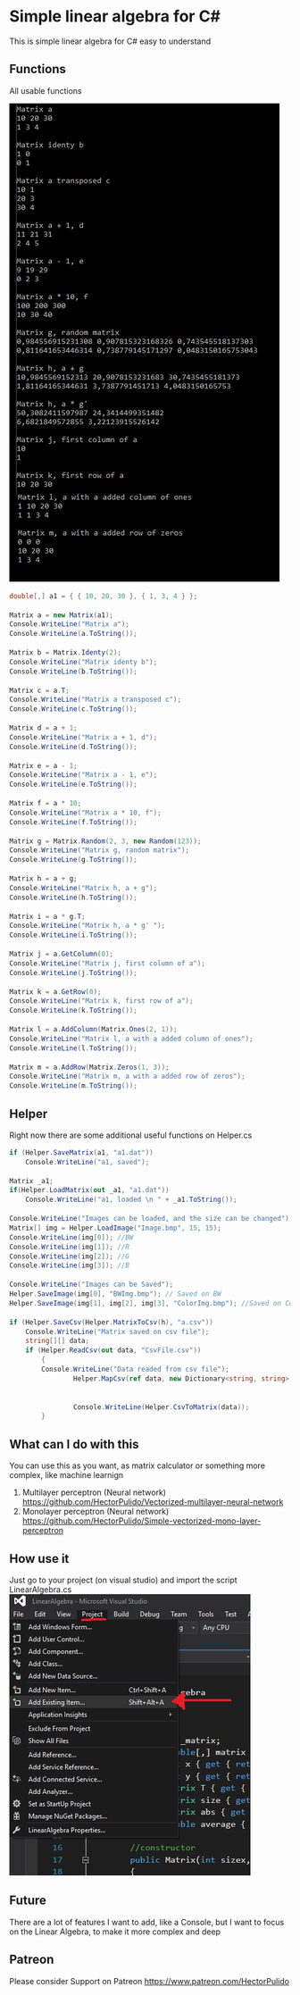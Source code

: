 # Simple linear algebra for C#

This is simple linear algebra for C# easy to understand

## Functions

All usable functions 

![alt text](https://github.com/HectorPulido/Simple_Linear_Algebra/blob/master/Img/Functions.png?raw=true "Functions")

```csharp
double[,] a1 = { { 10, 20, 30 }, { 1, 3, 4 } };

Matrix a = new Matrix(a1);
Console.WriteLine("Matrix a");
Console.WriteLine(a.ToString());

Matrix b = Matrix.Identy(2);
Console.WriteLine("Matrix identy b");
Console.WriteLine(b.ToString());

Matrix c = a.T;
Console.WriteLine("Matrix a transposed c");
Console.WriteLine(c.ToString());

Matrix d = a + 1;
Console.WriteLine("Matrix a + 1, d");
Console.WriteLine(d.ToString());

Matrix e = a - 1;
Console.WriteLine("Matrix a - 1, e");
Console.WriteLine(e.ToString());

Matrix f = a * 10;
Console.WriteLine("Matrix a * 10, f");
Console.WriteLine(f.ToString());

Matrix g = Matrix.Random(2, 3, new Random(123));
Console.WriteLine("Matrix g, random matrix");
Console.WriteLine(g.ToString());

Matrix h = a + g;
Console.WriteLine("Matrix h, a + g");
Console.WriteLine(h.ToString());

Matrix i = a * g.T;
Console.WriteLine("Matrix h, a * g' ");
Console.WriteLine(i.ToString());

Matrix j = a.GetColumn(0);
Console.WriteLine("Matrix j, first column of a");
Console.WriteLine(j.ToString());

Matrix k = a.GetRow(0);
Console.WriteLine("Matrix k, first row of a");
Console.WriteLine(k.ToString());

Matrix l = a.AddColumn(Matrix.Ones(2, 1));
Console.WriteLine("Matrix l, a with a added column of ones");
Console.WriteLine(l.ToString());

Matrix m = a.AddRow(Matrix.Zeros(1, 3));
Console.WriteLine("Matrix m, a with a added row of zeros");
Console.WriteLine(m.ToString());
```
## Helper 
Right now there are some additional useful functions on Helper.cs
```csharp
if (Helper.SaveMatrix(a1, "a1.dat"))
	Console.WriteLine("a1, saved");

Matrix _a1;
if(Helper.LoadMatrix(out _a1, "a1.dat"))
	Console.WriteLine("a1, loaded \n " + _a1.ToString());

Console.WriteLine("Images can be loaded, and the size can be changed");
Matrix[] img = Helper.LoadImage("Image.bmp", 15, 15);
Console.WriteLine(img[0]); //BW
Console.WriteLine(img[1]); //R
Console.WriteLine(img[2]); //G
Console.WriteLine(img[3]); //B

Console.WriteLine("Images can be Saved");
Helper.SaveImage(img[0], "BWImg.bmp"); // Saved on BW
Helper.SaveImage(img[1], img[2], img[3], "ColorImg.bmp"); //Saved on Color

if (Helper.SaveCsv(Helper.MatrixToCsv(h), "a.csv"))
	Console.WriteLine("Matrix saved on csv file");                         
	string[][] data;
	if (Helper.ReadCsv(out data, "CsvFile.csv"))
        {
		Console.WriteLine("Data readed from csv file");
                Helper.MapCsv(ref data, new Dictionary<string, string> { { "Ford" , "0" },
                                                                         { "Chevy", "1" },
                                                                         { "Jeep" , "2" }});
                Console.WriteLine(Helper.CsvToMatrix(data));
        }
```
## What can I do with this
You can use this as you want, as matrix calculator or something more complex, like machine learnign 
1. Multilayer perceptron (Neural network) https://github.com/HectorPulido/Vectorized-multilayer-neural-network
2. Monolayer perceptron (Neural network) https://github.com/HectorPulido/Simple-vectorized-mono-layer-perceptron

## How use it
Just go to your project (on visual studio) and import the script LinearAlgebra.cs
![alt text](https://github.com/HectorPulido/Simple_Linear_Algebra/blob/master/Img/HowToUse.png?raw=true "HowToUseIt")

## Future
There are a lot of features I want to add, like a Console, but I want to focus on the Linear Algebra, to make it more complex and deep

## Patreon
Please consider Support on Patreon
https://www.patreon.com/HectorPulido


